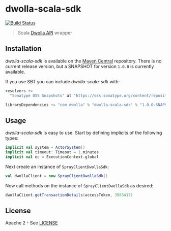 dwolla-scala-sdk
================
[![Build Status](https://travis-ci.org/coreyjonoliver/dwolla-scala-sdk.png?branch=master)](https://travis-ci.org/coreyjonoliver/dwolla-scala-sdk)

> Scala [Dwolla API](http://developers.dwolla.com/dev) wrapper

## Installation
_dwolla-scala-sdk_ is available on the [Maven Central](http://www.sonatype.org/central) repository. There is no
current release version, but a SNAPSHOT for version `1.0.0` is currently available.

If you use SBT you can include _dwolla-scala-sdk_ with:

```scala
resolvers +=
  "Sonatype OSS Snapshots" at "https://oss.sonatype.org/content/repositories/snapshots"

libraryDependencies += "com.dwolla" % "dwolla-scala-sdk" % "1.0.0-SNAPSHOT"
```

## Usage
_dwolla-scala-sdk_ is easy to use.
Start by defining implicits of the following types:

```scala
implicit val system = ActorSystem()
implicit val timeout: Timeout = 1.minutes
implicit val ec = ExecutionContext.global
```

Next create an instance of `SprayClientDwollaSdk`:

```scala
val dwollaClient = new SprayClientDwollaSdk()
```

Now call methods on the instance of `SprayClientDwollaSdk` as desired:

```scala
dwollaClient.getTransactionDetails(accessToken, 3983417)
```

## License
Apache 2 - See [LICENSE](http://github.com/coreyjonoliver/dwolla-scala-sdk/blob/master/LICENSE)